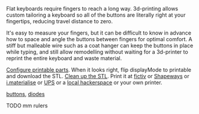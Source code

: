 Flat keyboards require fingers to reach a long way. 3d-printing allows custom tailoring a keyboard so all of the buttons are literally right at your fingertips, reducing travel distance to zero.

It's easy to measure your fingers, but it can be difficult to know in advance how to space and angle the buttons between fingers for optimal comfort. A stiff but malleable wire such as a coat hanger can keep the buttons in place while typing, and still allow remodelling without waiting for a 3d-printer to reprint the entire keyboard and waste material.

[Configure printable parts](http://openjscad.org/#https://raw.githubusercontent.com/benshayden/github/master/keyboard/keyboard.jscad). When it looks right, flip displayMode to printable and download the STL. [Clean up the STL](https://netfabb.azurewebsites.net/). Print it at [fictiv](https://www.fictiv.com/) or [Shapeways](http://www.shapeways.com/) or [i.materialise](http://i.materialise.com/) or [UPS](http://www.theupsstore.com/small-business-solutions/Pages/3d-printing-locations.aspx) or a [local hackerspace](http://hackerspaces.org/wiki/List_of_Hacker_Spaces) or your own printer.

[buttons](http://www.digikey.com/product-detail/en/EVQ-QJJ05Q/P8029SCT-ND/165317), [diodes](http://www.digikey.com/product-detail/en/1N914BTR/1N914BCT-ND/458919)

TODO mm rulers
